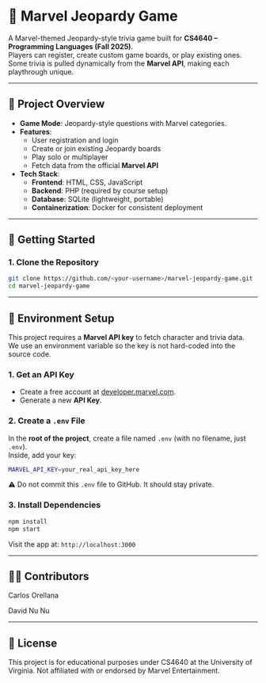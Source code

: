 # 🦸 Marvel Jeopardy Game

A Marvel-themed Jeopardy-style trivia game built for **CS4640 – Programming Languages (Fall 2025)**.  
Players can register, create custom game boards, or play existing ones. Some trivia is pulled dynamically from the **Marvel API**, making each playthrough unique.

---

## 📖 Project Overview
- **Game Mode**: Jeopardy-style questions with Marvel categories.
- **Features**:
  - User registration and login
  - Create or join existing Jeopardy boards
  - Play solo or multiplayer
  - Fetch data from the official **Marvel API**
- **Tech Stack**:
  - **Frontend**: HTML, CSS, JavaScript
  - **Backend**: PHP (required by course setup)
  - **Database**: SQLite (lightweight, portable)  
  - **Containerization**: Docker for consistent deployment

---

## 🚀 Getting Started

### 1. Clone the Repository
```bash
git clone https://github.com/<your-username>/marvel-jeopardy-game.git
cd marvel-jeopardy-game

```
---

## 🔑 Environment Setup

This project requires a **Marvel API key** to fetch character and trivia data.  
We use an environment variable so the key is not hard-coded into the source code.

### 1. Get an API Key
- Create a free account at [developer.marvel.com](https://developer.marvel.com/).
- Generate a new **API Key**.

### 2. Create a `.env` File
In the **root of the project**, create a file named `.env` (with no filename, just `.env`).  
Inside, add your key:

```bash
MARVEL_API_KEY=your_real_api_key_here
```

⚠️ Do not commit this `.env` file to GitHub. It should stay private.

### 3. Install Dependencies
```bash
npm install
npm start
```

Visit the app at: `http://localhost:3000`

---

## 👨‍💻 Contributors

Carlos Orellana

David Nu Nu

---

## 📜 License

This project is for educational purposes under CS4640 at the University of Virginia.
Not affiliated with or endorsed by Marvel Entertainment.


